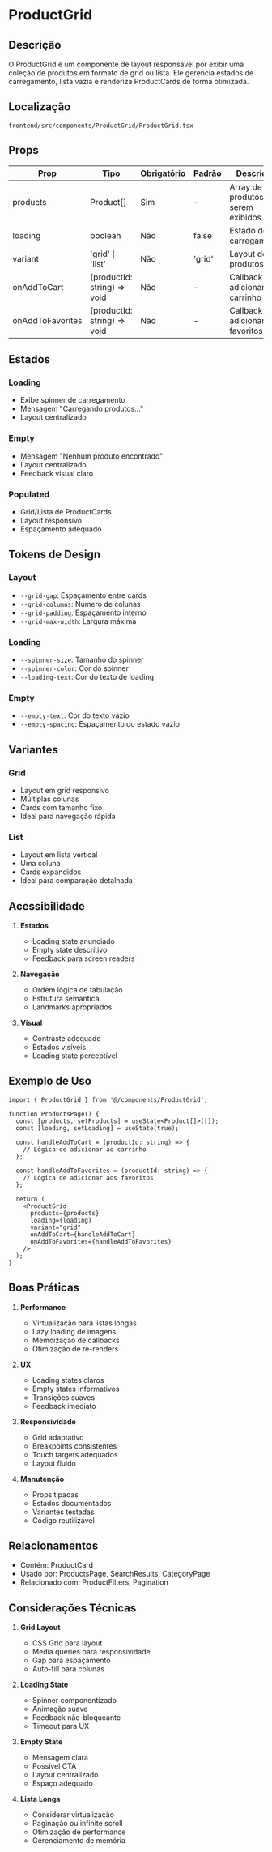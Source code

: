 # ProductGrid

## Descrição
O ProductGrid é um componente de layout responsável por exibir uma coleção de produtos em formato de grid ou lista. Ele gerencia estados de carregamento, lista vazia e renderiza ProductCards de forma otimizada.

## Localização
`frontend/src/components/ProductGrid/ProductGrid.tsx`

## Props
| Prop | Tipo | Obrigatório | Padrão | Descrição |
|------|------|-------------|---------|-----------|
| products | Product[] | Sim | - | Array de produtos a serem exibidos |
| loading | boolean | Não | false | Estado de carregamento |
| variant | 'grid' \| 'list' | Não | 'grid' | Layout dos produtos |
| onAddToCart | (productId: string) => void | Não | - | Callback ao adicionar ao carrinho |
| onAddToFavorites | (productId: string) => void | Não | - | Callback ao adicionar aos favoritos |

## Estados

### Loading
- Exibe spinner de carregamento
- Mensagem "Carregando produtos..."
- Layout centralizado

### Empty
- Mensagem "Nenhum produto encontrado"
- Layout centralizado
- Feedback visual claro

### Populated
- Grid/Lista de ProductCards
- Layout responsivo
- Espaçamento adequado

## Tokens de Design

### Layout
- `--grid-gap`: Espaçamento entre cards
- `--grid-columns`: Número de colunas
- `--grid-padding`: Espaçamento interno
- `--grid-max-width`: Largura máxima

### Loading
- `--spinner-size`: Tamanho do spinner
- `--spinner-color`: Cor do spinner
- `--loading-text`: Cor do texto de loading

### Empty
- `--empty-text`: Cor do texto vazio
- `--empty-spacing`: Espaçamento do estado vazio

## Variantes

### Grid
- Layout em grid responsivo
- Múltiplas colunas
- Cards com tamanho fixo
- Ideal para navegação rápida

### List
- Layout em lista vertical
- Uma coluna
- Cards expandidos
- Ideal para comparação detalhada

## Acessibilidade
1. **Estados**
   - Loading state anunciado
   - Empty state descritivo
   - Feedback para screen readers

2. **Navegação**
   - Ordem lógica de tabulação
   - Estrutura semântica
   - Landmarks apropriados

3. **Visual**
   - Contraste adequado
   - Estados visíveis
   - Loading state perceptível

## Exemplo de Uso
```tsx
import { ProductGrid } from '@/components/ProductGrid';

function ProductsPage() {
  const [products, setProducts] = useState<Product[]>([]);
  const [loading, setLoading] = useState(true);

  const handleAddToCart = (productId: string) => {
    // Lógica de adicionar ao carrinho
  };

  const handleAddToFavorites = (productId: string) => {
    // Lógica de adicionar aos favoritos
  };

  return (
    <ProductGrid
      products={products}
      loading={loading}
      variant="grid"
      onAddToCart={handleAddToCart}
      onAddToFavorites={handleAddToFavorites}
    />
  );
}
```

## Boas Práticas

1. **Performance**
   - Virtualização para listas longas
   - Lazy loading de imagens
   - Memoização de callbacks
   - Otimização de re-renders

2. **UX**
   - Loading states claros
   - Empty states informativos
   - Transições suaves
   - Feedback imediato

3. **Responsividade**
   - Grid adaptativo
   - Breakpoints consistentes
   - Touch targets adequados
   - Layout fluido

4. **Manutenção**
   - Props tipadas
   - Estados documentados
   - Variantes testadas
   - Código reutilizável

## Relacionamentos
- Contém: ProductCard
- Usado por: ProductsPage, SearchResults, CategoryPage
- Relacionado com: ProductFilters, Pagination

## Considerações Técnicas
1. **Grid Layout**
   - CSS Grid para layout
   - Media queries para responsividade
   - Gap para espaçamento
   - Auto-fill para colunas

2. **Loading State**
   - Spinner componentizado
   - Animação suave
   - Feedback não-bloqueante
   - Timeout para UX

3. **Empty State**
   - Mensagem clara
   - Possível CTA
   - Layout centralizado
   - Espaço adequado

4. **Lista Longa**
   - Considerar virtualização
   - Paginação ou infinite scroll
   - Otimização de performance
   - Gerenciamento de memória

